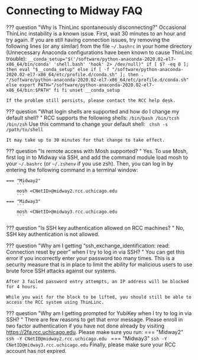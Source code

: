 # Connecting to Midway FAQ

??? question "Why is ThinLinc spontaneously disconnecting?"
    Occasional ThinLinc instability is a known issue. First, wait 30 minutes to an hour and try again. If you are still having connection issues, try removing the following lines (or any similar) from the file `~/.bashrc` in your home directory (Unnecessary Anaconda configurations have been known to cause ThinLinc trouble):
    ```
        __conda_setup="$('/software/python-anaconda-2020.02-el7-x86_64/bin/conda' 'shell.bash' 'hook' 2> /dev/null)"
    if [ $? -eq 0 ]; then
        eval "$__conda_setup"
    else
        if [ -f "/software/python-anaconda-2020.02-el7-x86_64/etc/profile.d/conda.sh" ]; then
            . "/software/python-anaconda-2020.02-el7-x86_64/etc/profile.d/conda.sh"
        else
            export PATH="/software/python-anaconda-2020.02-el7-x86_64/bin:$PATH"
        fi
    fi
    unset __conda_setup
    ```

    If the problem still persists, please contact the RCC help desk.


??? question "What login shells are supported and how do I change my default shell? "
    RCC supports the following shells:
    ```
    /bin/bash
    /bin/tcsh
    /bin/zsh
    ```
    Use this command to change your default shell:
    ``` 
    chsh -s /path/to/shell 
    ```

    It may take up to 30 minutes for that change to take effect.

??? question "Is remote access with Mosh supported? "
    Yes. To use Mosh, first log in to Midway via SSH, and add the command module load mosh to your ```~/.bashrc``` (or ```~/.zshenv``` if you use zsh). Then, you can log in by entering the following command in a terminal window:

    === "Midway2"
        ``` 
        mosh <CNetID>@midway2.rcc.uchicago.edu 
        ```
    === "Midway3"
        ```
        mosh <CNetID>@midway3.rcc.uchicago.edu
        ```
??? question "Is SSH key authentication allowed on RCC machines? "
    No, SSH key authentication is not allowed.

??? question "Why am I getting “ssh_exchange_identification: read: Connection reset by peer” when I try to log in via SSH? "
    You can get this error if you incorrectly enter your password too many times. This is a security measure that is in place to limit the ability for malicious users to use brute force SSH attacks against our systems.

    After 3 failed password entry attempts, an IP address will be blocked for 4 hours.

    While you wait for the block to be lifted, you should still be able to access the RCC system using ThinLinc.

??? question "Why am I getting prompted for YubiKey when I try to log in via SSH? "
    There are few reasons to get that error message. Please enroll in two factor authentication if you have not done already by visiting https://2fa.rcc.uchicago.edu. Please make sure you run:
    === "Midway2"
        ``` 
        ssh -Y CNetID@midway2.rcc.uchicago.edu 
        ```
    === "Midway3"
        ```
        ssh -Y CNetID@midway3.rcc.uchicago.edu
        ```
    Finally, please make sure your RCC account has not expired.